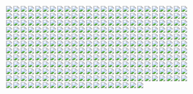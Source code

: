 <img src='./Picture-Directory/19 - UhlFYSE.jpg'>
<img src='./Picture-Directory/27 - V9frQxh.jpg'>
<img src='./Picture-Directory/32 - 84y8hda.jpg'>
<img src='./Picture-Directory/10 - rN3KVr7.jpg'>
<img src='./Picture-Directory/38 - KeT5KrI.jpg'>
<img src='./Picture-Directory/59 - 4ESbWh4.jpg'>
<img src='./Picture-Directory/54 - tAexzUd.jpg'>
<img src='./Picture-Directory/34 - t7kv6rH.jpg'>
<img src='./Picture-Directory/14 - k8kRTdE.jpg'>
<img src='./Picture-Directory/66 - TIE Fighter.jpg'>
<img src='./Picture-Directory/09 - 0qLxdbp.jpg'>
<img src='./Picture-Directory/47 - gv8Rahg.jpg'>
<img src='./Picture-Directory/62 - p2p8vkW.jpg'>
<img src='./Picture-Directory/14 - MqGwl19.jpg'>
<img src='./Picture-Directory/josh-robinson-maythe4thbwithyou.jpg'>
<img src='./Picture-Directory/62 - UEtTF31.jpg'>
<img src='./Picture-Directory/42 - iKOwzFi.jpg'>
<img src='./Picture-Directory/26 - v3cZNQf.jpg'>
<img src='./Picture-Directory/52 - 4P53bug.jpg'>
<img src='./Picture-Directory/17 - 1iTMzyJ.jpg'>
<img src='./Picture-Directory/35 - Gb5ZYA2.jpg'>
<img src='./Picture-Directory/73 - I36rrfr.jpg'>
<img src='./Picture-Directory/37 - sx2602i.jpg'>
<img src='./Picture-Directory/51 - LZI0bUC.jpg'>
<img src='./Picture-Directory/5 - The Empire Strikes Back.jpg'>
<img src='./Picture-Directory/5Z84DKN.jpg'>
<img src='./Picture-Directory/timur-dairbayev-starwars.jpg'>
<img src='./Picture-Directory/04 - m2syxyy.jpg'>
<img src='./Picture-Directory/32 - XUTBivf.jpg'>
<img src='./Picture-Directory/12 - K7XIsri.jpg'>
<img src='./Picture-Directory/03 - cWinFdO.jpg'>
<img src='./Picture-Directory/52 - 8smPbXw.jpg'>
<img src='./Picture-Directory/15 - GmN0Cq4.jpg'>
<img src='./Picture-Directory/25 - pH9Q41q.jpg'>
<img src='./Picture-Directory/25 - tUQ4xPX.jpg'>
<img src='./Picture-Directory/33 - yiYtEm3.jpg'>
<img src='./Picture-Directory/08 - YR1TeT4.jpg'>
<img src='./Picture-Directory/35 - qb6jXXm.jpg'>
<img src='./Picture-Directory/75 - Sn0hJWR.jpg'>
<img src='./Picture-Directory/70 - MfaHUiO.jpg'>
<img src='./Picture-Directory/43 - 5PuwFuy.jpg'>
<img src='./Picture-Directory/37 - GYiiofB.jpg'>
<img src='./Picture-Directory/48 - iO5U6gm.jpg'>
<img src='./Picture-Directory/44 - fhzHbf0.jpg'>
<img src='./Picture-Directory/71 - YSEi38m.jpg'>
<img src='./Picture-Directory/05 - n0Xm4lg.jpg'>
<img src='./Picture-Directory/15 - M9BmBeh.jpg'>
<img src='./Picture-Directory/41 - DvUSbYd.jpg'>
<img src='./Picture-Directory/43 - hQpcaFU.jpg'>
<img src='./Picture-Directory/46 - 0yZzPsB.jpg'>
<img src='./Picture-Directory/41 - mFvGh0O.png'>
<img src='./Picture-Directory/30 - HmpoIgw.jpg'>
<img src='./Picture-Directory/6 - Return of the Jedi.jpg'>
<img src='./Picture-Directory/59 - k0nNLPJ.jpg'>
<img src='./Picture-Directory/07 - wdIlgiT.jpg'>
<img src='./Picture-Directory/63 - sg09hzg.jpg'>
<img src='./Picture-Directory/clone_wars_by_papayoufr-d49mq85.jpg'>
<img src='./Picture-Directory/72 - 6ueeHFC.jpg'>
<img src='./Picture-Directory/46 - vO9mF5S.jpg'>
<img src='./Picture-Directory/48 - 2L9Klwe.jpg'>
<img src='./Picture-Directory/PTZHdoq.jpg'>
<img src='./Picture-Directory/01 - MmbqRrT.jpg'>
<img src='./Picture-Directory/kevin-mckenna-shadow-of-the-master.jpg'>
<img src='./Picture-Directory/renato-scicchitano-screen-final.jpg'>
<img src='./Picture-Directory/37 - ptszR3D.jpg'>
<img src='./Picture-Directory/22 - LGIdNZq.jpg'>
<img src='./Picture-Directory/36 - 82HbYlp.jpg'>
<img src='./Picture-Directory/e8568033427317.56aa8c6585175.png'>
<img src='./Picture-Directory/28 - 2IGKEnH.png'>
<img src='./Picture-Directory/rodrigo-galdino-1.jpg'>
<img src='./Picture-Directory/rey__lady_of_the_sith_by_cobaltplasma-da1hf7n.jpg'>
<img src='./Picture-Directory/61 - xcXQuB0.jpg'>
<img src='./Picture-Directory/20 - pRESzRv.jpg'>
<img src='./Picture-Directory/64 - 8qSqbWJ.jpg'>
<img src='./Picture-Directory/50 - Ve3WYUj.jpg'>
<img src='./Picture-Directory/53 - uk4GMmi.jpg'>
<img src='./Picture-Directory/22 - lzDIgxy.jpg'>
<img src='./Picture-Directory/cda20e449b0f3fd63035d1ee35a2b4cb-d9tff62.jpg'>
<img src='./Picture-Directory/39 - Wy8sX8L.jpg'>
<img src='./Picture-Directory/42 - s7VVQdI.jpg'>
<img src='./Picture-Directory/54 - pcMYz0L.jpg'>
<img src='./Picture-Directory/dan-luvisi-restorationluvisifett.jpg'>
<img src='./Picture-Directory/StarWars Stitch.jpg'>
<img src='./Picture-Directory/21 - iMxtvf3.jpg'>
<img src='./Picture-Directory/2 - Attack of the Clones.jpg'>
<img src='./Picture-Directory/69 - TScStjh.jpg'>
<img src='./Picture-Directory/19 - mQyOhp5.jpg'>
<img src='./Picture-Directory/44 - mIXRwa8.jpg'>
<img src='./Picture-Directory/09 - ncXoqup.jpg'>
<img src='./Picture-Directory/23 - FDuhex0.jpg'>
<img src='./Picture-Directory/fPB5lkc.jpg'>
<img src='./Picture-Directory/54 - q2DHA4W.jpg'>
<img src='./Picture-Directory/45 - 1oVCMSB.jpg'>
<img src='./Picture-Directory/28 - 9i2xpUo.jpg'>
<img src='./Picture-Directory/27 - p2oiSom.jpg'>
<img src='./Picture-Directory/33 - ukIboMx.jpg'>
<img src='./Picture-Directory/40 - 3SqwU9H.jpg'>
<img src='./Picture-Directory/16 - wx6hNBR.jpg'>
<img src='./Picture-Directory/67 - fatjdtc.jpg'>
<img src='./Picture-Directory/38 - n0t9NJ5.jpg'>
<img src='./Picture-Directory/57 - t7gC1bh.jpg'>
<img src='./Picture-Directory/02 - rHm6wWD.jpg'>
<img src='./Picture-Directory/51 - jZyHKRg.jpg'>
<img src='./Picture-Directory/13 - 00ETUwD.jpg'>
<img src='./Picture-Directory/NSaXUS6.png'>
<img src='./Picture-Directory/episode_viii_luke_by_800poundproductions-da1gt94.jpg'>
<img src='./Picture-Directory/49 - XjLs9Ec.jpg'>
<img src='./Picture-Directory/40 - 1jiayvm.jpg'>
<img src='./Picture-Directory/31 - yOXR9Sc.jpg'>
<img src='./Picture-Directory/42 - QrkEA6b.jpg'>
<img src='./Picture-Directory/mz1HITu.jpg'>
<img src='./Picture-Directory/RzSQPS6.jpg'>
<img src='./Picture-Directory/24 - tcD9kwI.jpg'>
<img src='./Picture-Directory/the_inquisitor_by_darthtemoc-d81hefq.jpg'>
<img src='./Picture-Directory/46 - Zimt2pf.jpg'>
<img src='./Picture-Directory/captain_rex_by_robert_shane-d879q6l (1).jpg'>
<img src='./Picture-Directory/11 - pXSe9Xa.jpg'>
<img src='./Picture-Directory/29 - UVdF8nt.jpg'>
<img src='./Picture-Directory/24 - ut90LX5.jpg'>
<img src='./Picture-Directory/sq8m6GH.jpg'>
<img src='./Picture-Directory/61 - mddYFHW.jpg'>
<img src='./Picture-Directory/20 - YcfwNBV.jpg'>
<img src='./Picture-Directory/08 - MRSwNfi.jpg'>
<img src='./Picture-Directory/30 - 2R9xUd0.jpg'>
<img src='./Picture-Directory/star+wars+through+the+wreckage.jpg'>
<img src='./Picture-Directory/16 - OoTEqcB.jpg'>
<img src='./Picture-Directory/mjhbrXu.jpg'>
<img src='./Picture-Directory/49 - 4XhD2kv.jpg'>
<img src='./Picture-Directory/62 - XZh3SUC.jpg'>
<img src='./Picture-Directory/37 - hvHtMdL.jpg'>
<img src='./Picture-Directory/maul_wip_by_uncannyknack-d9xrjkz.jpg'>
<img src='./Picture-Directory/65 - xwing.jpg'>
<img src='./Picture-Directory/49 - R6O6LNV.jpg'>
<img src='./Picture-Directory/18 - UvGUfOr.jpg'>
<img src='./Picture-Directory/32 - RsoqZar.jpg'>
<img src='./Picture-Directory/star_wars___the_pursuit_by_graphix17-d9w1jqm.png'>
<img src='./Picture-Directory/5ZwPh1g.jpg'>
<img src='./Picture-Directory/99_by_dzikawa-d9ko812.jpg'>
<img src='./Picture-Directory/60 - fg6gTbM.jpg'>
<img src='./Picture-Directory/1seHTdr.jpg'>
<img src='./Picture-Directory/05 - 4uqCBu9.jpg'>
<img src='./Picture-Directory/star_wars__generations_by_daekazu-d9pke9v.jpg'>
<img src='./Picture-Directory/vadersplat_by_deviantapplestudios-d9550f8.jpg'>
<img src='./Picture-Directory/39 - ile8r3h.jpg'>
<img src='./Picture-Directory/17 - VEbsVce.jpg'>
<img src='./Picture-Directory/34 - hMNFdik.jpg'>
<img src='./Picture-Directory/65 - QDhAsQq.jpg'>
<img src='./Picture-Directory/11 - IPvlegE.jpg'>
<img src='./Picture-Directory/09 - QyH8PDy.jpg'>
<img src='./Picture-Directory/06 - PEwsHFr.jpg'>
<img src='./Picture-Directory/carmen-cornet-gri.jpg'>
<img src='./Picture-Directory/55 - duBEalK.jpg'>
<img src='./Picture-Directory/57 - i7ij3KF.jpg'>
<img src='./Picture-Directory/luca-merli-sands-of-jakku.jpg'>
<img src='./Picture-Directory/cristi-balanescu-cristib-nexusofpower.jpg'>
<img src='./Picture-Directory/10 - 6nOEYTR.jpg'>
<img src='./Picture-Directory/22 - tCj8uhf.jpg'>
<img src='./Picture-Directory/48 - LApxo7k.jpg'>
<img src='./Picture-Directory/03 - glS1UUq.jpg'>
<img src='./Picture-Directory/13 - GdwwIo2.jpg'>
<img src='./Picture-Directory/04 - vKIn6Y3.jpg'>
<img src='./Picture-Directory/66 - ys8WAjI.jpg'>
<img src='./Picture-Directory/hakuna001_by_pixelkitties-d9z01iz.png'>
<img src='./Picture-Directory/43 - 7QSAagN.jpg'>
<img src='./Picture-Directory/35 - jrLalQL.jpg'>
<img src='./Picture-Directory/30 - Xui6IK9.jpg'>
<img src='./Picture-Directory/43 - EXqhKGT.jpg'>
<img src='./Picture-Directory/Wpi1OfW.png'>
<img src='./Picture-Directory/20 - v4n7jeB.jpg'>
<img src='./Picture-Directory/19 - OIftxOQ.jpg'>
<img src='./Picture-Directory/56 - 1WjgBCo.jpg'>
<img src='./Picture-Directory/56 - JLBsdbi.jpg'>
<img src='./Picture-Directory/47 - 6HNlRpV.jpg'>
<img src='./Picture-Directory/49 - h4kJlT2.jpg'>
<img src='./Picture-Directory/52 - KKO9v6Z.jpg'>
<img src='./Picture-Directory/03 - sFnCpS1.jpg'>
<img src='./Picture-Directory/08 - FmlM7Fj.jpg'>
<img src='./Picture-Directory/52 - 7baA4eW.jpg'>
<img src='./Picture-Directory/55 - bWozweg.jpg'>
<img src='./Picture-Directory/W3UUxvY.jpg'>
<img src='./Picture-Directory/30 - TTGIcoM.jpg'>
<img src='./Picture-Directory/afGiCjX.jpg'>
<img src='./Picture-Directory/71 - kSwUqMu.jpg'>
<img src='./Picture-Directory/04 - gNLvKfg.jpg'>
<img src='./Picture-Directory/66 - 1HknqmB.jpg'>
<img src='./Picture-Directory/32 - 3rEyp81.jpg'>
<img src='./Picture-Directory/76 - 1qBIY0F.jpg'>
<img src='./Picture-Directory/T0Jl1dN.jpg'>
<img src='./Picture-Directory/18 - 7HVSQuN.jpg'>
<img src='./Picture-Directory/39 - EeSHQTE.jpg'>
<img src='./Picture-Directory/34 - uzQaKy4.jpg'>
<img src='./Picture-Directory/06 - y3x5ATp.png'>
<img src='./Picture-Directory/59 - idPWYku.jpg'>
<img src='./Picture-Directory/48 - eOVQrAn.jpg'>
<img src='./Picture-Directory/10 - 6fKpkXB.jpg'>
<img src='./Picture-Directory/gvqjtcV.jpg'>
<img src='./Picture-Directory/JuOpsei.jpg'>
<img src='./Picture-Directory/39 - JDJMMM2.jpg'>
<img src='./Picture-Directory/41 - MpGk6wz.jpg'>
<img src='./Picture-Directory/51 - 1Jv8JNV.jpg'>
<img src='./Picture-Directory/58 - ICVMVrl.jpg'>
<img src='./Picture-Directory/09 - P31lorx.jpg'>
<img src='./Picture-Directory/50 - fq1Data.jpg'>
<img src='./Picture-Directory/03 - JTjy2Of.jpg'>
<img src='./Picture-Directory/26 - rtQB4zT.jpg'>
<img src='./Picture-Directory/51 - RzUPrzg.jpg'>
<img src='./Picture-Directory/65 - S2s3FaV.jpg'>
<img src='./Picture-Directory/31 - F7LzS1K.jpg'>
<img src='./Picture-Directory/15 - qeOec8I.jpg'>
<img src='./Picture-Directory/15 - UTcsNQO.jpg'>
<img src='./Picture-Directory/73 - 8QeKdsq.jpg'>
<img src='./Picture-Directory/38 - oy3akqm.jpg'>
<img src='./Picture-Directory/juan-martin-wallpaper.jpg'>
<img src='./Picture-Directory/02 - G4xUAWx.jpg'>
<img src='./Picture-Directory/07 - FYvOt6J.jpg'>
<img src='./Picture-Directory/42 - IdQJQlV.jpg'>
<img src='./Picture-Directory/18 - 1PbaG5n.jpg'>
<img src='./Picture-Directory/63 - EVm47Hz.jpg'>
<img src='./Picture-Directory/74 - pfNBa6m.jpg'>
<img src='./Picture-Directory/06 - MmGBqVM.png'>
<img src='./Picture-Directory/21 - vqpeClQ.jpg'>
<img src='./Picture-Directory/36 - wIoxxL7.jpg'>
<img src='./Picture-Directory/crystal-sully-revengebycrystalsully.jpg'>
<img src='./Picture-Directory/13 - NuM1CVA.jpg'>
<img src='./Picture-Directory/33 - kzqyxJK.jpg'>
<img src='./Picture-Directory/20 - SQ60M8u.jpg'>
<img src='./Picture-Directory/darth_maul__ravager__by_soulstryder210-d9tgsk5.jpg'>
<img src='./Picture-Directory/cecilia-g-f-darthrevan.jpg'>
<img src='./Picture-Directory/57 - 86LzSgt.jpg'>
<img src='./Picture-Directory/34 - 1xe1da8.jpg'>
<img src='./Picture-Directory/14 - VyZJPE8.jpg'>
<img src='./Picture-Directory/12 - dyFjAeV.jpg'>
<img src='./Picture-Directory/LeIdVyp.jpg'>
<img src='./Picture-Directory/45 - 89q0xBW.jpg'>
<img src='./Picture-Directory/4 - A New Hope.jpg'>
<img src='./Picture-Directory/alfonso-pardo-martinez-sw-portrait01-low.jpg'>
<img src='./Picture-Directory/ce29c37a2cf8f54c483e352c5996014f.jpg'>
<img src='./Picture-Directory/the_force_awakens_by_cylonka-d9lfomf.jpg'>
<img src='./Picture-Directory/31 - wuasgk5.jpg'>
<img src='./Picture-Directory/68 - k70Dlp4.jpg'>
<img src='./Picture-Directory/19 - FdBvduy.jpg'>
<img src='./Picture-Directory/74 - Y669oN0.jpg'>
<img src='./Picture-Directory/WQixz51.png'>
<img src='./Picture-Directory/04 - DEPvTPZ.jpg'>
<img src='./Picture-Directory/02 - CQG5FKx.jpg'>
<img src='./Picture-Directory/sw_fan_art_by_danai_k-d66g7p4.jpg'>
<img src='./Picture-Directory/64 - g0fiWNK.jpg'>
<img src='./Picture-Directory/3 - Revenge of the Sith.jpg'>
<img src='./Picture-Directory/05 - dbQGQ0L.jpg'>
<img src='./Picture-Directory/53 - MOwYpDe.jpg'>
<img src='./Picture-Directory/41 - h6CUpb6.jpg'>
<img src='./Picture-Directory/23 - U4U1AbT.jpg'>
<img src='./Picture-Directory/72 - XgLHPfg.jpg'>
<img src='./Picture-Directory/21 - u2rSYo2.jpg'>
<img src='./Picture-Directory/46 - GAhrYBi.jpg'>
<img src='./Picture-Directory/1 - The Phantom Menace.jpg'>
<img src='./Picture-Directory/18 - P7ULTkU.jpg'>
<img src='./Picture-Directory/56 - XGDPZCa.jpg'>
<img src='./Picture-Directory/06 - WfZV0QW.jpg'>
<img src='./Picture-Directory/lady_jedi__rey_by_fouetfou-d9v8qsy.png'>
<img src='./Picture-Directory/16 - e8I351w.jpg'>
<img src='./Picture-Directory/12 - iUGFHJr.jpg'>
<img src='./Picture-Directory/14 - fbXU43D.jpg'>
<img src='./Picture-Directory/13 - XqmV1MJ.jpg'>
<img src='./Picture-Directory/07 - NRJgAIo.jpg'>
<img src='./Picture-Directory/ancient_order_by_adamburn-d9ku80b.jpg'>
<img src='./Picture-Directory/jedi_and_jedi_lite_by_hollyoakhill-d9qpafb.jpg'>
<img src='./Picture-Directory/40 - oPEgWCc.jpg'>
<img src='./Picture-Directory/01 - OuSizUw.jpg'>
<img src='./Picture-Directory/23 - ckcK4Tj.jpg'>
<img src='./Picture-Directory/02 - dqfOSJD.jpg'>
<img src='./Picture-Directory/33 - mikNH5d.jpg'>
<img src='./Picture-Directory/36 - M4exYUR.jpg'>
<img src='./Picture-Directory/27 - IOUqD50.jpg'>
<img src='./Picture-Directory/36 - JoDQ1Nb.jpg'>
<img src='./Picture-Directory/28 - EzmJdkK.jpg'>
<img src='./Picture-Directory/11 - ACCMVG6.jpg'>
<img src='./Picture-Directory/D5friaT.jpg'>
<img src='./Picture-Directory/01 - O8876hB.jpg'>
<img src='./Picture-Directory/53 - vlozy0c.jpg'>
<img src='./Picture-Directory/22 - uv2TuK0.jpg'>
<img src='./Picture-Directory/60 - zMNNDV3.jpg'>
<img src='./Picture-Directory/60 - 7BHZhlA.jpg'>
<img src='./Picture-Directory/07 - UtEQQdy.jpg'>
<img src='./Picture-Directory/08 - C0EVsYp.jpg'>
<img src='./Picture-Directory/christian-piccolo-solo-final-post-notext.jpg'>
<img src='./Picture-Directory/29 - qPvfQ3a.jpg'>
<img src='./Picture-Directory/47 - 52qxIne.jpg'>
<img src='./Picture-Directory/40 - WCSxRjx.jpg'>
<img src='./Picture-Directory/01 - M6I1Q95.jpg'>
<img src='./Picture-Directory/11 - LkLgpha.jpg'>
<img src='./Picture-Directory/63 - QY0KqS6.png'>
<img src='./Picture-Directory/67 - fcR9rxY.jpg'>
<img src='./Picture-Directory/29 - fmq9bBJ.jpg'>
